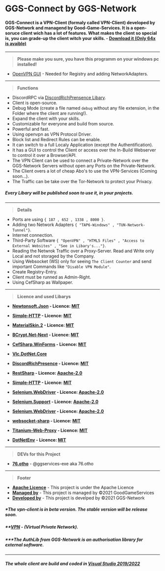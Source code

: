 # GGS-Connect by GGS-Network

#### GGS-Connect is a VPN-Client (formaly called VPN-Client) developed by GGS-Network and managend by Good-Game-Services. It is a open-soruce client wich has a lot of features. What makes the client so special is, you can grade-up the client witch your skills. - [Download it (Only 64x is avaible)](https://ggs-network.de/setup.exe)

--- 
> __Please make you sure, you have this programm on your windows pc installed!__
- [OpenVPN GUI](https://swupdate.openvpn.org/community/releases/OpenVPN-2.5.5-I602-amd64.msi) - Needed for Registry and adding NetworkAdapters.

---
> __Functions__

- DiscordRPC via [DiscordRichPrensence Libary](https://github.com/Lachee/discord-rpc-csharp).
- Client is open-source.
- Debug Mode (create a file named ```debug``` without any file extension, in the Folder where the client are running!).
- Expand the client with your skills.
- Customizable for everyone and build from source.
- Powerful and fast.
- Using openvpn as VPN Protocol Driver.
- Block list and Redirect Rules can be enable.
- It can switch to a full Localy Application (except the Authentification).
- It has a GUI to control the Client or access over the In-Build Webserver to control it over a Browser/API.
- The VPN Client can be used to connect a Private-Network over the GGS-Network Servers without open any Ports on the Private-Network.
- The Client overs a lot of cheap Abo's to use the VPN-Services (Coming soon...).
- The Traffic can be take over the Tor-Network to protect your Privacy.

##### Every Libary will be published soon to use it, in your projects.

---
> __Details__
- Ports are using ```{ 187 , 652 , 1338 , 8000 }```.
- Adding two Network Adapters ```{ "TAP6-Windows" , "TUN-Network-Tunnel"}```.
- Internet connection.
- Third-Party Software ```{ "OpenVPN" , "HTML5 Files" , "Access to External Websites" , "See in Libary's..."}```.
- Reading the Netwrok Traffic over a Proxy-Server. Read and Write only Local and not storaged by the Company.
- Using Websocket (WS) only for seeing ```The Client Counter``` and send important Commands like ```"Disable VPN Module"```.
- Create Registry-Entry.
- Client must be runned as Admin-Right.
- Using CefSharp as Wallpaper.

--- 
> __Licence and used Libarys__

- __[Newtonsoft.Json](https://www.nuget.org/packages/Newtonsoft.Json/) - Licence: [MIT](https://licenses.nuget.org/MIT)__ 

- __[Simple-HTTP](https://www.nuget.org/packages/Simple-HTTP/) - Licence: [MIT](https://licenses.nuget.org/MIT)__ 

- __[MaterialSkin.2](https://www.nuget.org/packages/MaterialSkin.2/) - Licence: [MIT](https://licenses.nuget.org/MIT)__ 

- __[BCrypt.Net-Next](https://www.nuget.org/packages/BCrypt.Net-Next/) - Licence: [MIT](https://licenses.nuget.org/MIT)__ 

- __[CefSharp.WinForms](https://www.nuget.org/packages/CefSharp.WinForms/) - Licence: [MIT](https://licenses.nuget.org/MIT)__ 

- __[Vlc.DotNet.Core](https://www.nuget.org/packages/Vlc.DotNet.Core/)__

- __[DiscordRichPresence](https://github.com/Lachee/discord-rpc-csharp) - Licence: [MIT](https://licenses.nuget.org/MIT)__ 

- __[RestSharp](https://restsharp.dev/) - Licence: [Apache-2.0](https://licenses.nuget.org/Apache-2.0)__ 

- __[Simple-HTTP](https://www.nuget.org/packages/Simple-HTTP) - Licence: [MIT](https://licenses.nuget.org/MIT)__ 

- __[Selenium.WebDriver](https://selenium.de) - Licence: [Apache-2.0](https://licenses.nuget.org/Apache-2.0)__ 

- __[Selenium.Support](https://selenium.de) - Licence: [Apache-2.0](https://licenses.nuget.org/Apache-2.0)__ 

- __[Selenium.WebDriver](https://selenium.de) - Licence: [Apache-2.0](https://licenses.nuget.org/Apache-2.0)__ 

- __[websocket-sharp](https://github.com/sta/websocket-sharp) - Licence: [MIT](https://licenses.nuget.org/MIT)__ 

- __[Titanium-Web-Proxy](https://github.com/justcoding121/Titanium-Web-Proxy) - Licence: [MIT](https://licenses.nuget.org/MIT)__ 

- __[DotNetEnv](https://github.com/tonerdo/dotnet-env) - Licence: [MIT](https://licenses.nuget.org/MIT)__ 

---

> __DEVs for this Project__

- __[76.otho](https://instagram.com/76.otho)__ - @ggservices-exe aka 76.otho


---
> __Footer__
- __[Apache Licence](https://www.apache.org/licenses/LICENSE-2.0)__ - This project is under the Apache Licence
- __[Managed by](https://good-game-services.de)__ - This project is managed by ©2021 GoodGameServices
- __[Developed by](https://ggs-network.de)__ - This project is develped by ©2021 GGS-Network

##### *The vpn-client is in beta version. The stable version will be release soon.
##### **[VPN](https://de.wikipedia.org/wiki/Virtual_Private_Network) - (Virtual Private Network).
##### ***The AuthLib from GGS-Network is an authorisation library for external software.

---

##### The whole client are build and coded in [Visual Studio 2019/2022](https://visualstudio.microsoft.com/de/vs/)